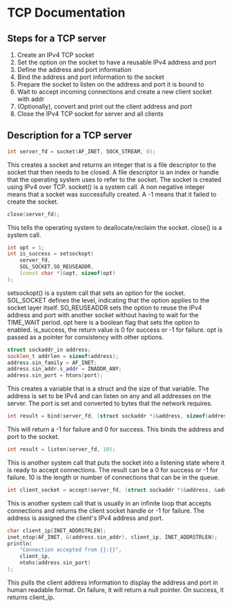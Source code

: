 # TCP Documentation

## Steps for a TCP server
1. Create an IPv4 TCP socket
2. Set the option on the socket to have a reusable IPv4 address and port
3. Define the address and port information
4. Bind the address and port information to the socket
5. Prepare the socket to listen on the address and port it is bound to
6. Wait to accept incoming connections and create a new client socket with addr
7. (Optionally), convert and print out the client address and port
8. Close the IPv4 TCP socket for server and all clients

## Description for a TCP server
```c++
int server_fd = socket(AF_INET, SOCK_STREAM, 0);
```

This creates a socket and returns an integer that is a file descriptor to the
socket that then needs to be closed. A file descriptor is an index or handle
that the operating system uses to refer to the socket. The socket is created
using IPv4 over TCP. socket() is a system call. A non negative integer means
that a socket was successfully created. A -1 means that it failed to create
the socket.

```c++
close(server_fd);
```

This tells the operating system to deallocate/reclaim the socket.
close() is a system call.

```c++
int opt = 1;
int is_success = setsockopt(
    server_fd,
    SOL_SOCKET,SO_REUSEADDR,
    (const char *)&opt, sizeof(opt)
);
```

setsockopt() is a system call that sets an option for the socket.
SOL_SOCKET defines the level, indicating that the option applies to the socket
layer itself. SO_REUSEADDR sets the option to reuse the IPv4 address and port
with another socket without having to wait for the TIME_WAIT period.
opt here is a boolean flag that sets the option to enabled. is_success, the
return value is 0 for success or -1 for failure. opt is passed as a pointer for
consistency with other options.

```c++
struct sockaddr_in address;
socklen_t addrlen = sizeof(address);
address.sin_family = AF_INET;
address.sin_addr.s_addr = INADDR_ANY;
address.sin_port = htons(port);
```

This creates a variable that is a struct and the size of that variable. The
address is set to be IPv4 and can listen on any and all addresses on the
server. The port is set and converted to bytes that the network requires.

```c++
int result = bind(server_fd, (struct sockaddr *)&address, sizeof(address));
```

This will return a -1 for failure and 0 for success. This binds the address
and port to the socket.

```c++
int result = listen(server_fd, 10);
```

This is another system call that puts the socket into a listening state where
it is ready to accept connections. The result can be a 0 for success or -1
for failure. 10 is the length or number of connections that can be in the
queue.

```c++
int client_socket = accept(server_fd, (struct sockaddr *)&address, &addrlen);
```

This is another system call that is usually in an infinite loop that accepts
connections and returns the client socket handle or -1 for failure. The
address is assigned the client's IPv4 address and port.

```c++
char client_ip[INET_ADDRSTRLEN];
inet_ntop(AF_INET, &(address.sin_addr), client_ip, INET_ADDRSTRLEN);
println(
    "Connection accepted from {}:{}",
    client_ip,
    ntohs(address.sin_port)
);
```

This pulls the client address information to display the address and port
in human readable format. On failure, it will return a null pointer. On
success, it returns client_ip.
